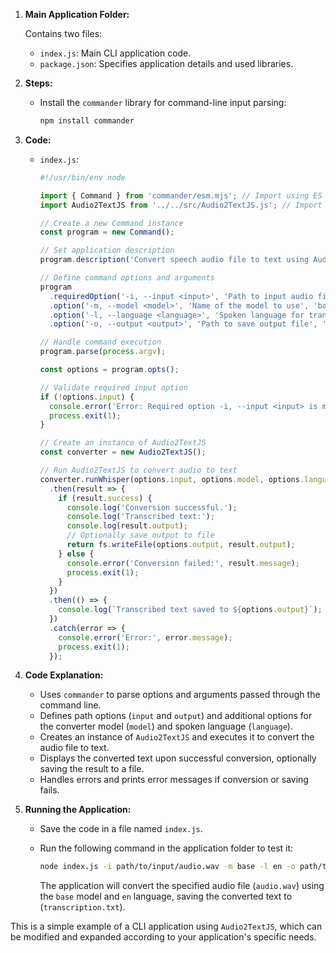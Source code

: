 1. **Main Application Folder:**

   Contains two files:
   - `index.js`: Main CLI application code.
   - `package.json`: Specifies application details and used libraries.

2. **Steps:**

   - Install the `commander` library for command-line input parsing:

     ```bash
     npm install commander
     ```

3. **Code:**

   - `index.js`:

     ```javascript
     #!/usr/bin/env node

     import { Command } from 'commander/esm.mjs'; // Import using ES modules
     import Audio2TextJS from '../../src/Audio2TextJS.js'; // Import Audio2TextJS class

     // Create a new Command instance
     const program = new Command();

     // Set application description
     program.description('Convert speech audio file to text using Audio2TextJS.');

     // Define command options and arguments
     program
       .requiredOption('-i, --input <input>', 'Path to input audio file')
       .option('-m, --model <model>', 'Name of the model to use', 'base')
       .option('-l, --language <language>', 'Spoken language for transcription', 'auto')
       .option('-o, --output <output>', 'Path to save output file', 'output.txt');

     // Handle command execution
     program.parse(process.argv);

     const options = program.opts();

     // Validate required input option
     if (!options.input) {
       console.error('Error: Required option -i, --input <input> is missing.');
       process.exit(1);
     }

     // Create an instance of Audio2TextJS
     const converter = new Audio2TextJS();

     // Run Audio2TextJS to convert audio to text
     converter.runWhisper(options.input, options.model, options.language)
       .then(result => {
         if (result.success) {
           console.log('Conversion successful.');
           console.log('Transcribed text:');
           console.log(result.output);
           // Optionally save output to file
           return fs.writeFile(options.output, result.output);
         } else {
           console.error('Conversion failed:', result.message);
           process.exit(1);
         }
       })
       .then(() => {
         console.log(`Transcribed text saved to ${options.output}`);
       })
       .catch(error => {
         console.error('Error:', error.message);
         process.exit(1);
       });
     ```

4. **Code Explanation:**

   - Uses `commander` to parse options and arguments passed through the command line.
   - Defines path options (`input` and `output`) and additional options for the converter model (`model`) and spoken language (`language`).
   - Creates an instance of `Audio2TextJS` and executes it to convert the audio file to text.
   - Displays the converted text upon successful conversion, optionally saving the result to a file.
   - Handles errors and prints error messages if conversion or saving fails.

5. **Running the Application:**

   - Save the code in a file named `index.js`.
   - Run the following command in the application folder to test it:

     ```bash
     node index.js -i path/to/input/audio.wav -m base -l en -o path/to/output/transcription.txt
     ```

     The application will convert the specified audio file (`audio.wav`) using the `base` model and `en` language, saving the converted text to (`transcription.txt`).

This is a simple example of a CLI application using `Audio2TextJS`, which can be modified and expanded according to your application's specific needs.